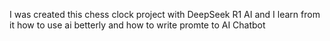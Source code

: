 I was created this chess clock project with DeepSeek R1 AI and I learn from it how to use ai betterly and how to write promte to AI Chatbot
